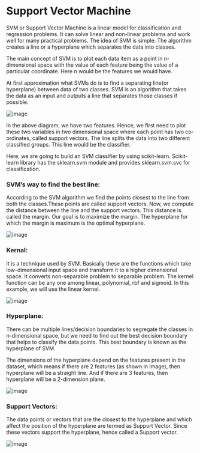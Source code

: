 # Support Vector Machine

SVM or Support Vector Machine is a linear model for classification and regression problems. It can solve linear and non-linear problems and work well for many practical problems. The idea of SVM is simple: The algorithm creates a line or a hyperplane which separates the data into classes.

The main concept of SVM is to plot each 
data item as a point in n-dimensional space with the value of each feature being the value 
of a particular coordinate. Here n would be the features we would have.

At first approximation what SVMs do is to find a separating line(or hyperplane) between data of two classes. SVM is an algorithm that takes the data as an input and outputs a line that separates those classes if possible.

![image](https://user-images.githubusercontent.com/87564129/195625193-80f6f5a3-e577-4208-9c96-19c6a5f9f941.png)

In the above diagram, we have two features. Hence, we first need to plot these two 
variables in two dimensional space where each point has two co-ordinates, called support 
vectors. The line splits the data into two different classified groups. This line would be the 
classifier.

Here, we are going to build an SVM classifier by using scikit-learn. Scikit-learn library has the sklearn.svm module and provides sklearn.svm.svc for classification.

### SVM’s way to find the best line:
According to the SVM algorithm we find the points closest to the line from both the classes.These points are called support vectors. Now, we compute the distance between the line and the support vectors. This distance is called the margin. Our goal is to maximize the margin. The hyperplane for which the margin is maximum is the optimal hyperplane.

![image](https://user-images.githubusercontent.com/87564129/195622815-3cd025a9-c567-42c9-9af3-6b9dcc17790c.png)

### Kernal:
It is a technique used by SVM. Basically these are the functions which take low-dimensional 
input space and transform it to a higher dimensional space. It converts non-separable
problem to separable problem. The kernel function can be any one among linear, 
polynomial, rbf and sigmoid. In this example, we will use the linear kernel.

![image](https://user-images.githubusercontent.com/87564129/195625018-5be7212e-aecc-4f05-ad1d-a80114d2efcc.png)


### Hyperplane:
There can be multiple lines/decision boundaries to segregate the classes in n-dimensional space, but we need to find out the best decision boundary that helps to classify the data points. This best boundary is known as the hyperplane of SVM.

The dimensions of the hyperplane depend on the features present in the dataset, which means if there are 2 features (as shown in image), then hyperplane will be a straight line. And if there are 3 features, then hyperplane will be a 2-dimension plane.

![image](https://user-images.githubusercontent.com/87564129/195624720-d8e3aedc-9a2e-4ca0-a3f5-b1f75f3270bb.png)


### Support Vectors:
The data points or vectors that are the closest to the hyperplane and which affect the position of the hyperplane are termed as Support Vector. Since these vectors support the hyperplane, hence called a Support vector.

![image](https://user-images.githubusercontent.com/87564129/195621612-361c08c0-96cc-4e20-9d91-f85fa7b9fa64.png)
